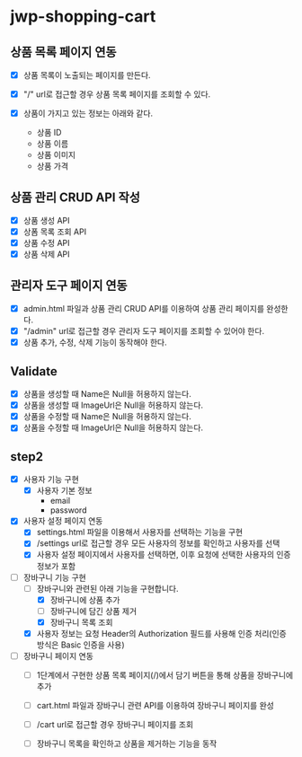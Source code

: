 # jwp-shopping-cart
## 상품 목록 페이지 연동
- [x] 상품 목록이 노출되는 페이지를 만든다.
- [x] "/" url로 접근할 경우 상품 목록 페이지를 조회할 수 있다.

- [x] 상품이 가지고 있는 정보는 아래와 같다.
  - 상품 ID
  - 상품 이름
  - 상품 이미지
  - 상품 가격

## 상품 관리 CRUD API 작성
- [x] 상품 생성 API
- [x] 상폼 목록 조회 API
- [x] 상품 수정 API
- [x] 상품 삭제 API

## 관리자 도구 페이지 연동
- [x] admin.html 파일과 상품 관리 CRUD API를 이용하여 상품 관리 페이지를 완성한다.
- [x] "/admin" url로 접근할 경우 관리자 도구 페이지를 조회할 수 있어야 한다.
- [x] 상품 추가, 수정, 삭제 기능이 동작해야 한다.

## Validate
- [x] 상품을 생성할 때 Name은 Null을 허용하지 않는다.
- [x] 상품을 생성할 때 ImageUrl은 Null을 허용하지 않는다.
- [x] 상품을 수정할 때 Name은 Null을 허용하지 않는다.
- [x] 상품을 수정할 때 ImageUrl은 Null을 허용하지 않는다.

## step2
- [x] 사용자 기능 구현
  - [x] 사용자 기본 정보
    - email
    - password
- [x] 사용자 설정 페이지 연동
  - [x] settings.html 파일을 이용해서 사용자를 선택하는 기능을 구현
  - [x] /settings url로 접근할 경우 모든 사용자의 정보를 확인하고 사용자를 선택
  - [x] 사용자 설정 페이지에서 사용자를 선택하면, 이후 요청에 선택한 사용자의 인증 정보가 포함
- [ ] 장바구니 기능 구현
  - [ ] 장바구니와 관련된 아래 기능을 구현합니다.
    - [x] 장바구니에 상품 추가
    - [ ] 장바구니에 담긴 상품 제거
    - [x] 장바구니 목록 조회
  - [x] 사용자 정보는 요청 Header의 Authorization 필드를 사용해 인증 처리(인증 방식은 Basic 인증을 사용)
- [ ] 장바구니 페이지 연동
  - [ ] 1단계에서 구현한 상품 목록 페이지(/)에서 담기 버튼을 통해 상품을 장바구니에 추가
  - [ ] cart.html 파일과 장바구니 관련 API를 이용하여 장바구니 페이지를 완성
  - [ ] /cart url로 접근할 경우 장바구니 페이지를 조회
  - [ ] 장바구니 목록을 확인하고 상품을 제거하는 기능을 동작

